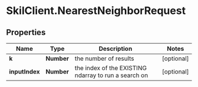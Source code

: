 # SkilClient.NearestNeighborRequest

## Properties
Name | Type | Description | Notes
------------ | ------------- | ------------- | -------------
**k** | **Number** | the number of results | [optional] 
**inputIndex** | **Number** | the index of the EXISTING ndarray to run a search on | [optional] 


